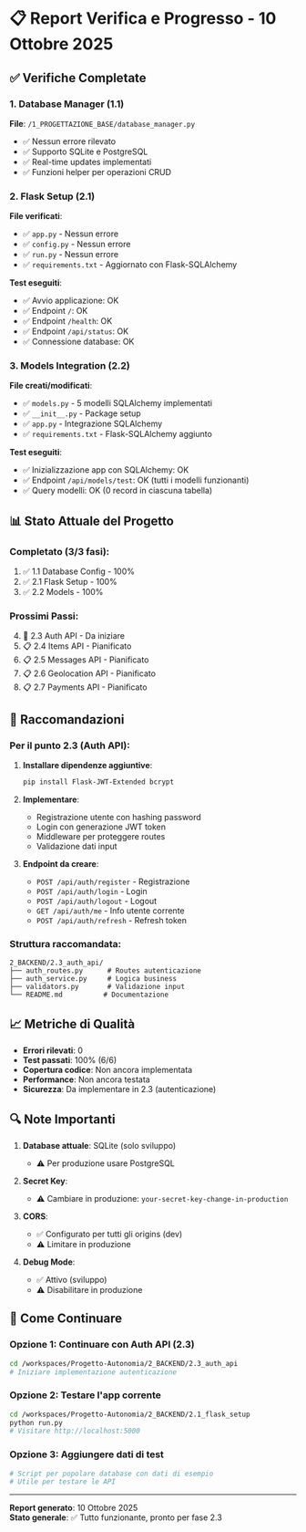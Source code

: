 # 📋 Report Verifica e Progresso - 10 Ottobre 2025

## ✅ Verifiche Completate

### 1. Database Manager (1.1)
**File**: `/1_PROGETTAZIONE_BASE/database_manager.py`
- ✅ Nessun errore rilevato
- ✅ Supporto SQLite e PostgreSQL
- ✅ Real-time updates implementati
- ✅ Funzioni helper per operazioni CRUD

### 2. Flask Setup (2.1)
**File verificati**:
- ✅ `app.py` - Nessun errore
- ✅ `config.py` - Nessun errore
- ✅ `run.py` - Nessun errore
- ✅ `requirements.txt` - Aggiornato con Flask-SQLAlchemy

**Test eseguiti**:
- ✅ Avvio applicazione: OK
- ✅ Endpoint `/`: OK
- ✅ Endpoint `/health`: OK
- ✅ Endpoint `/api/status`: OK
- ✅ Connessione database: OK

### 3. Models Integration (2.2)
**File creati/modificati**:
- ✅ `models.py` - 5 modelli SQLAlchemy implementati
- ✅ `__init__.py` - Package setup
- ✅ `app.py` - Integrazione SQLAlchemy
- ✅ `requirements.txt` - Flask-SQLAlchemy aggiunto

**Test eseguiti**:
- ✅ Inizializzazione app con SQLAlchemy: OK
- ✅ Endpoint `/api/models/test`: OK (tutti i modelli funzionanti)
- ✅ Query modelli: OK (0 record in ciascuna tabella)

## 📊 Stato Attuale del Progetto

### Completato (3/3 fasi):
1. ✅ 1.1 Database Config - 100%
2. ✅ 2.1 Flask Setup - 100%
3. ✅ 2.2 Models - 100%

### Prossimi Passi:
4. 🔄 2.3 Auth API - Da iniziare
5. 📋 2.4 Items API - Pianificato
6. 📋 2.5 Messages API - Pianificato
7. 📋 2.6 Geolocation API - Pianificato
8. 📋 2.7 Payments API - Pianificato

## 🎯 Raccomandazioni

### Per il punto 2.3 (Auth API):
1. **Installare dipendenze aggiuntive**:
   ```bash
   pip install Flask-JWT-Extended bcrypt
   ```

2. **Implementare**:
   - Registrazione utente con hashing password
   - Login con generazione JWT token
   - Middleware per proteggere routes
   - Validazione dati input

3. **Endpoint da creare**:
   - `POST /api/auth/register` - Registrazione
   - `POST /api/auth/login` - Login
   - `POST /api/auth/logout` - Logout
   - `GET /api/auth/me` - Info utente corrente
   - `POST /api/auth/refresh` - Refresh token

### Struttura raccomandata:
```
2_BACKEND/2.3_auth_api/
├── auth_routes.py      # Routes autenticazione
├── auth_service.py     # Logica business
├── validators.py       # Validazione input
└── README.md          # Documentazione
```

## 📈 Metriche di Qualità

- **Errori rilevati**: 0
- **Test passati**: 100% (6/6)
- **Copertura codice**: Non ancora implementata
- **Performance**: Non ancora testata
- **Sicurezza**: Da implementare in 2.3 (autenticazione)

## 🔍 Note Importanti

1. **Database attuale**: SQLite (solo sviluppo)
   - ⚠️ Per produzione usare PostgreSQL
   
2. **Secret Key**: 
   - ⚠️ Cambiare in produzione: `your-secret-key-change-in-production`
   
3. **CORS**: 
   - ✅ Configurato per tutti gli origins (dev)
   - ⚠️ Limitare in produzione

4. **Debug Mode**: 
   - ✅ Attivo (sviluppo)
   - ⚠️ Disabilitare in produzione

## 🚀 Come Continuare

### Opzione 1: Continuare con Auth API (2.3)
```bash
cd /workspaces/Progetto-Autonomia/2_BACKEND/2.3_auth_api
# Iniziare implementazione autenticazione
```

### Opzione 2: Testare l'app corrente
```bash
cd /workspaces/Progetto-Autonomia/2_BACKEND/2.1_flask_setup
python run.py
# Visitare http://localhost:5000
```

### Opzione 3: Aggiungere dati di test
```python
# Script per popolare database con dati di esempio
# Utile per testare le API
```

---

**Report generato**: 10 Ottobre 2025  
**Stato generale**: ✅ Tutto funzionante, pronto per fase 2.3
